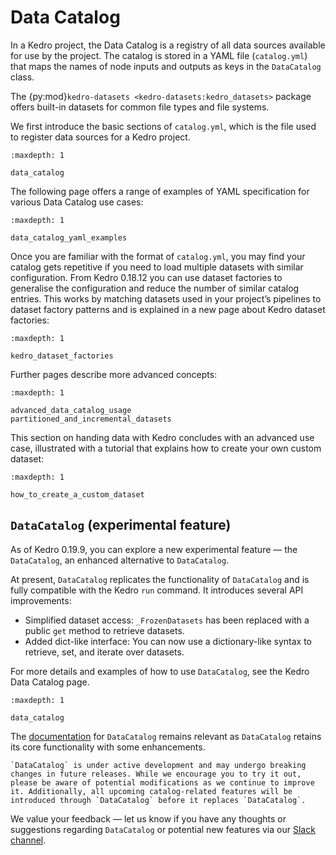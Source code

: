 
# Data Catalog

In a Kedro project, the Data Catalog is a registry of all data sources available for use by the project. The catalog is stored in a YAML file (`catalog.yml`) that maps the names of node inputs and outputs as keys in the `DataCatalog` class.

The {py:mod}`kedro-datasets <kedro-datasets:kedro_datasets>` package offers built-in datasets for common file types and file systems.

We first introduce the basic sections of `catalog.yml`, which is the file used to register data sources for a Kedro project.

```{toctree}
:maxdepth: 1

data_catalog
```

The following page offers a range of examples of YAML specification for various Data Catalog use cases:

```{toctree}
:maxdepth: 1

data_catalog_yaml_examples
```

Once you are familiar with the format of `catalog.yml`, you may find your catalog gets repetitive if you need to load multiple datasets with similar configuration. From Kedro 0.18.12 you can use dataset factories to generalise the configuration and reduce the number of similar catalog entries. This works by matching datasets used in your project’s pipelines to dataset factory patterns and is explained in a new page about Kedro dataset factories:


```{toctree}
:maxdepth: 1

kedro_dataset_factories
```

Further pages describe more advanced concepts:

```{toctree}
:maxdepth: 1

advanced_data_catalog_usage
partitioned_and_incremental_datasets
```

This section on handing data with Kedro concludes with an advanced use case, illustrated with a tutorial that explains how to create your own custom dataset:

```{toctree}
:maxdepth: 1

how_to_create_a_custom_dataset
```

## `DataCatalog` (experimental feature)

As of Kedro 0.19.9, you can explore a new experimental feature — the `DataCatalog`, an enhanced alternative to `DataCatalog`.

At present, `DataCatalog` replicates the functionality of `DataCatalog` and is fully compatible with the Kedro `run` command. It introduces several API improvements:
* Simplified dataset access: `_FrozenDatasets` has been replaced with a public `get` method to retrieve datasets.
* Added dict-like interface: You can now use a dictionary-like syntax to retrieve, set, and iterate over datasets.

For more details and examples of how to use `DataCatalog`, see the Kedro Data Catalog page.

```{toctree}
:maxdepth: 1

data_catalog
```

The [documentation](./data_catalog.md) for `DataCatalog` remains relevant as `DataCatalog` retains its core functionality with some enhancements.

```{note}
`DataCatalog` is under active development and may undergo breaking changes in future releases. While we encourage you to try it out, please be aware of potential modifications as we continue to improve it. Additionally, all upcoming catalog-related features will be introduced through `DataCatalog` before it replaces `DataCatalog`.
```

We value your feedback — let us know if you have any thoughts or suggestions regarding `DataCatalog` or potential new features via our [Slack channel](https://kedro-org.slack.com).
